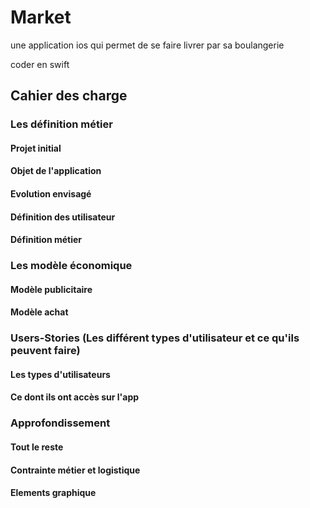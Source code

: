 # Market

une application ios qui permet de se faire livrer par sa boulangerie

coder en swift

## Cahier des charge

### Les définition métier

#### Projet initial
#### Objet de l'application
#### Evolution envisagé
#### Définition des utilisateur
#### Définition métier

### Les modèle économique
#### Modèle publicitaire
#### Modèle achat

### Users-Stories (Les différent types d'utilisateur et ce qu'ils peuvent faire)
#### Les types d'utilisateurs
#### Ce dont ils ont accès sur l'app

### Approfondissement
#### Tout le reste
#### Contrainte métier et logistique
#### Elements graphique


